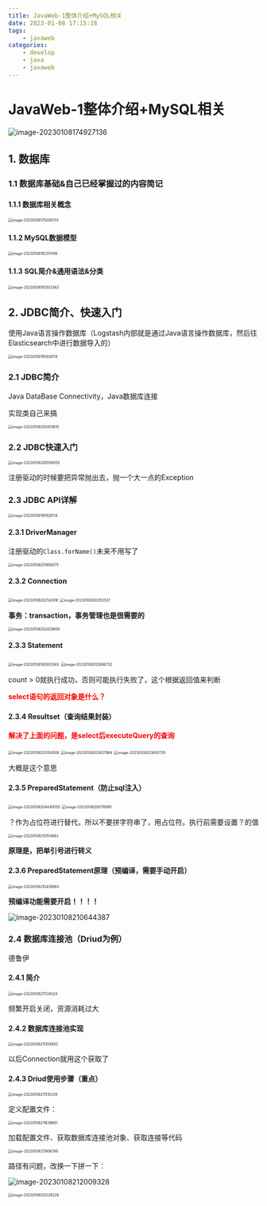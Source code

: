```yaml
---
title: JavaWeb-1整体介绍+MySQL相关
date: 2023-01-08 17:15:18
tags:
	- javaweb
categories:
	- develop
	- java
	- javaweb
---
```


# JavaWeb-1整体介绍+MySQL相关

![image-20230108174927136](http://yixuan004.oss-cn-hangzhou.aliyuncs.com/img/image-20230108174927136.png)

## 1. 数据库

### 1.1 数据库基础&自己已经掌握过的内容简记

#### 1.1.1 数据库相关概念

<img src="http://yixuan004.oss-cn-hangzhou.aliyuncs.com/img/image-20230108175206703.png" alt="image-20230108175206703" style="zoom:50%;" />

#### 1.1.2 MySQL数据模型

<img src="http://yixuan004.oss-cn-hangzhou.aliyuncs.com/img/image-20230108192351416.png" alt="image-20230108192351416" style="zoom:50%;" />



#### 1.1.3 SQL简介&通用语法&分类

<img src="http://yixuan004.oss-cn-hangzhou.aliyuncs.com/img/image-20230108193503363.png" alt="image-20230108193503363" style="zoom:50%;" />

## 2. JDBC简介、快速入门

使用Java语言操作数据库（Logstash内部就是通过Java语言操作数据库，然后往Elasticsearch中进行数据导入的）

<img src="http://yixuan004.oss-cn-hangzhou.aliyuncs.com/img/image-20230108195926114.png" alt="image-20230108195926114" style="zoom:50%;" />

### 2.1 JDBC简介

Java DataBase Connectivity，Java数据库连接

实现类自己来搞

<img src="http://yixuan004.oss-cn-hangzhou.aliyuncs.com/img/image-20230108200455610.png" alt="image-20230108200455610" style="zoom:50%;" />

### 2.2 JDBC快速入门

<img src="http://yixuan004.oss-cn-hangzhou.aliyuncs.com/img/image-20230108200559059.png" alt="image-20230108200559059" style="zoom:50%;" />

注册驱动的时候要把异常抛出去，抛一个大一点的Exception

### 2.3 JDBC API详解

<img src="http://yixuan004.oss-cn-hangzhou.aliyuncs.com/img/image-20230108195926114.png" alt="image-20230108195926114" style="zoom:50%;" />

#### 2.3.1 DriverManager

注册驱动的`Class.forName()`未来不用写了

<img src="http://yixuan004.oss-cn-hangzhou.aliyuncs.com/img/image-20230108201858075.png" alt="image-20230108201858075" style="zoom:50%;" />

#### 2.3.2 Connection

<img src="http://yixuan004.oss-cn-hangzhou.aliyuncs.com/img/image-20230108202142418.png" alt="image-20230108202142418" style="zoom:50%;" />

<img src="http://yixuan004.oss-cn-hangzhou.aliyuncs.com/img/image-20230108202153537.png" alt="image-20230108202153537" style="zoom:50%;" />

**事务：transaction，事务管理也是很需要的**

<img src="http://yixuan004.oss-cn-hangzhou.aliyuncs.com/img/image-20230108202428859.png" alt="image-20230108202428859" style="zoom:50%;" />

#### 2.3.3 Statement

<img src="http://yixuan004.oss-cn-hangzhou.aliyuncs.com/img/image-20230108193503363.png" alt="image-20230108193503363" style="zoom:50%;" />

<img src="http://yixuan004.oss-cn-hangzhou.aliyuncs.com/img/image-20230108202606732.png" alt="image-20230108202606732" style="zoom:50%;" />

count > 0就执行成功，否则可能执行失败了，这个根据返回值来判断

**<font color='red'>select语句的返回对象是什么？</font>** 

#### 2.3.4 Resultset（查询结果封装）

**<font color='red'>解决了上面的问题，是select后executeQuery的查询</font>** 

<img src="http://yixuan004.oss-cn-hangzhou.aliyuncs.com/img/image-20230108203104508.png" alt="image-20230108203104508" style="zoom:50%;" />

<img src="http://yixuan004.oss-cn-hangzhou.aliyuncs.com/img/image-20230108203437864.png" alt="image-20230108203437864" style="zoom:50%;" />

<img src="http://yixuan004.oss-cn-hangzhou.aliyuncs.com/img/image-20230108203650729.png" alt="image-20230108203650729" style="zoom:50%;" />

大概是这个意思

#### 2.3.5 PreparedStatement（防止sql注入）

<img src="http://yixuan004.oss-cn-hangzhou.aliyuncs.com/img/image-20230108204440050.png" alt="image-20230108204440050" style="zoom:50%;" />

<img src="http://yixuan004.oss-cn-hangzhou.aliyuncs.com/img/image-20230108205716991.png" alt="image-20230108205716991" style="zoom:50%;" />

？作为占位符进行替代，所以不要拼字符串了，用占位符。执行前需要设置？的值

<img src="http://yixuan004.oss-cn-hangzhou.aliyuncs.com/img/image-20230108210104883.png" alt="image-20230108210104883" style="zoom:50%;" />

**原理是，把单引号进行转义**

#### 2.3.6 PreparedStatement原理（预编译，需要手动开启）

<img src="http://yixuan004.oss-cn-hangzhou.aliyuncs.com/img/image-20230108210439863.png" alt="image-20230108210439863" style="zoom:50%;" />

**预编译功能需要开启！！！！**

![image-20230108210644387](http://yixuan004.oss-cn-hangzhou.aliyuncs.com/img/image-20230108210644387.png)

### 2.4 数据库连接池（Driud为例）

德鲁伊

#### 2.4.1 简介

<img src="http://yixuan004.oss-cn-hangzhou.aliyuncs.com/img/image-20230108211134524.png" alt="image-20230108211134524" style="zoom:50%;" />

频繁开启关闭，资源消耗过大

#### 2.4.2 数据库连接池实现

<img src="http://yixuan004.oss-cn-hangzhou.aliyuncs.com/img/image-20230108211354852.png" alt="image-20230108211354852" style="zoom:50%;" />

以后Connection就用这个获取了

#### 2.4.3 Driud使用步骤（重点）

<img src="http://yixuan004.oss-cn-hangzhou.aliyuncs.com/img/image-20230108211510338.png" alt="image-20230108211510338" style="zoom:50%;" />

定义配置文件：

<img src="http://yixuan004.oss-cn-hangzhou.aliyuncs.com/img/image-20230108211639681.png" alt="image-20230108211639681" style="zoom:50%;" />

加载配置文件、获取数据库连接池对象、获取连接等代码

<img src="http://yixuan004.oss-cn-hangzhou.aliyuncs.com/img/image-20230108211906789.png" alt="image-20230108211906789" style="zoom:50%;" />

路径有问题，改换一下拼一下：

![image-20230108212009328](http://yixuan004.oss-cn-hangzhou.aliyuncs.com/img/image-20230108212009328.png)

<img src="http://yixuan004.oss-cn-hangzhou.aliyuncs.com/img/image-20230108212026229.png" alt="image-20230108212026229" style="zoom:50%;" />










